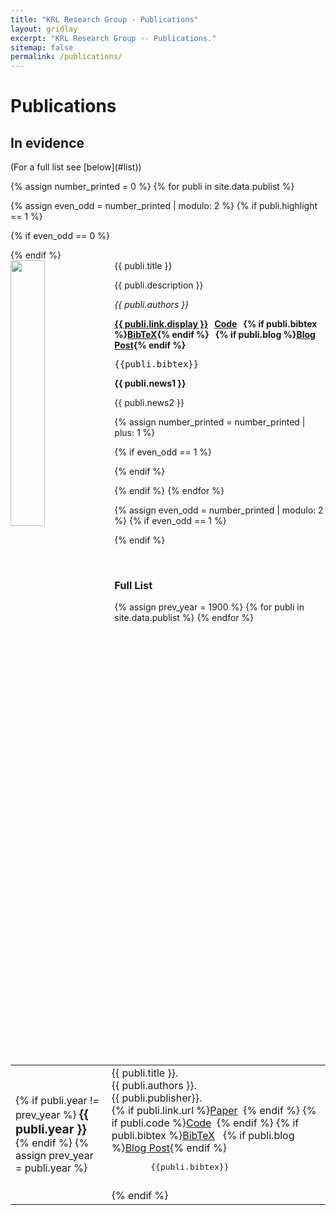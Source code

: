 ```yaml
---
title: "KRL Research Group - Publications"
layout: gridlay
excerpt: "KRL Research Group -- Publications."
sitemap: false
permalink: /publications/
---
```



<h1 class="sapienza-text"> Publications</h1>

<h2 class="sapienza-text">In evidence</h2>
<script type="text/javascript">
    <!--
    // Toggle Display of BibTeX
    function toggleBibtex(articleid) {
        var bib = document.getElementById('bib_'+articleid);
        if (bib) {
            if(bib.className.indexOf('bibtex') != -1) {
                bib.className.indexOf('noshow') == -1?bib.className = 'bibtex noshow':bib.className = 'bibtex';
            }
        } else {
            return;
        }
    }
-->
    </script>
(For a full list see [below](#list))

{% assign number_printed = 0 %}
{% for publi in site.data.publist %}

{% assign even_odd = number_printed | modulo: 2 %}
{% if publi.highlight == 1 %}

{% if even_odd == 0 %}
<div class="row">
{% endif %}

<div class="col-sm-6 clearfix">
 <div class="well">
  <pubtit>{{ publi.title }}</pubtit>
  <img src="{{ site.url }}{{ site.baseurl }}/images/paperpic/{{ publi.image }}" class="img-responsive" width="33%" style="float: left" />
  <p>{{ publi.description }}</p>
  <p><em>{{ publi.authors }}</em></p>
  <p><strong><a href="{{ publi.link.url }}">{{ publi.link.display }}</a>&nbsp;&nbsp;
  <a href="{{ publi.code }}">Code</a>&nbsp;&nbsp;
   {% if publi.bibtex %}<a href="javascript:toggleBibtex('{{ publi.title }}')">BibTeX</a>{% endif %}&nbsp;&nbsp;
   {% if publi.blog %}<a href="{{ site.url }}{{ site.baseurl }}/{{ publi.blog }}">Blog Post</a>{% endif %}
  </strong></p>
<div id="bib_{{ publi.title }}" class="bibtex noshow">
<pre>
{{publi.bibtex}}
</pre>
</div>
  <p class="text-danger"><strong> {{ publi.news1 }}</strong></p>
  <p> {{ publi.news2 }}</p>
 </div>
</div>

{% assign number_printed = number_printed | plus: 1 %}

{% if even_odd == 1 %}
</div>
{% endif %}

{% endif %}
{% endfor %}

{% assign even_odd = number_printed | modulo: 2 %}
{% if even_odd == 1 %}
</div>
{% endif %}

<p> &nbsp; </p>

<a name="list"></a>
<h3 class="sapienza-text">Full List</h3>



<table class="table">
<tbody>
	{% assign prev_year = 1900 %}
	{% for publi in site.data.publist %}
	<tr>
		<td>
			<span class="date">
				{% if publi.year != prev_year %}
				<big><strong>{{ publi.year }}</strong></big><br />
				{% endif %}
				{% assign prev_year = publi.year %}
			</span>
		</td>
		<td>
			<span class="paper-title">
				{{ publi.title }}.
			</span><br />
			<span class="authors">
				{{ publi.authors }}.
			</span><br />
			<span class="venuetype">{{ publi.publisher}}</span><span class="venue"></span>. 
      <br/>
      {% if publi.link.url  %}<a href="{{ publi.link.url }}">Paper</a>&nbsp;&nbsp;{% endif %}
      {% if publi.code  %}<a href="{{ publi.code }}">Code</a>&nbsp;&nbsp;{% endif %}
      {% if publi.bibtex %}<a href="javascript:toggleBibtex('{{ publi.title }}')">BibTeX</a>&nbsp;&nbsp;
      {% if publi.blog %}<a href="{{ site.url }}{{ site.baseurl }}/{{ publi.blog }}">Blog Post</a>{% endif %}
      <div id="bib_{{ publi.title }}" class="bibtex noshow">
        <pre>
        {{publi.bibtex}}
        </pre>
      </div>
      {% endif %}
		</td>
	</tr>
	{% endfor %}
</tbody>
</table>
